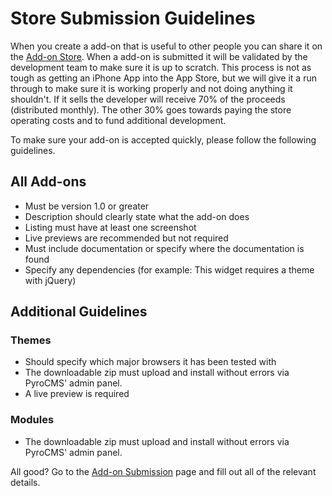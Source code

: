 # Store Submission Guidelines

When you create a add-on that is useful to other people you can share it on the [Add-on Store](http://www.pyrocms.com/store). When a add-on is submitted it will be validated by the development team to make sure it is up to scratch. This process is not as tough as getting an iPhone App into the App Store, but we will give it a run through to make sure it is working properly and not doing anything it shouldn't. If it sells the developer will receive 70% of the proceeds (distributed monthly). The other 30% goes towards paying the store operating costs and to fund additional development.

To make sure your add-on is accepted quickly, please follow the following guidelines.

## All Add-ons

* Must be version 1.0 or greater
* Description should clearly state what the add-on does
* Listing must have at least one screenshot
* Live previews are recommended but not required
* Must include documentation or specify where the documentation is found
* Specify any dependencies (for example: This widget requires a theme with jQuery)

## Additional Guidelines
### Themes

* Should specify which major browsers it has been tested with
* The downloadable zip must upload and install without errors via PyroCMS' admin panel.
* A live preview is required

### Modules

* The downloadable zip must upload and install without errors via PyroCMS' admin panel.

All good? Go to the [Add-on Submission](http://www.pyrocms.com/store/add/details) page and fill out all of the relevant details.